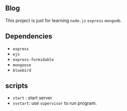 ## Blog
This project is just for learning `node.js` `express` `mongodb`.

## Dependencies
- `express`
- `ejs`
- `express-formidable`
- `mongoose`
- `bluebird`

## scripts
- `start` : start server
- `svstart`: use `supervisor` to run program.